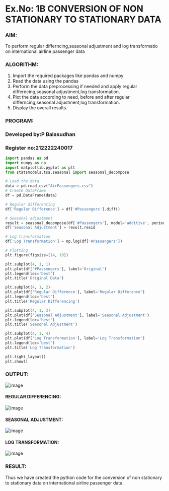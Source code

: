 # Ex.No: 1B                     CONVERSION OF NON STATIONARY TO STATIONARY DATA


### AIM:
To perform regular differncing,seasonal adjustment and log transformatio on international airline passenger data
### ALGORITHM:
1. Import the required packages like pandas and numpy
2. Read the data using the pandas
3. Perform the data preprocessing if needed and apply regular differncing,seasonal adjustment,log transformation.
4. Plot the data according to need, before and after regular differncing,seasonal adjustment,log transformation.
5. Display the overall results.
### PROGRAM:
### Developed by:P Balasudhan
### Register no:212222240017
```py
import pandas as pd
import numpy as np
import matplotlib.pyplot as plt
from statsmodels.tsa.seasonal import seasonal_decompose

# Load the data
data = pd.read_csv("AirPassengers.csv")
# Create DataFrame
df = pd.DataFrame(data)

# Regular differencing
df['Regular Difference'] = df['#Passengers'].diff()

# Seasonal adjustment
result = seasonal_decompose(df['#Passengers'], model='additive', period=12)
df['Seasonal Adjustment'] = result.resid

# Log transformation
df['Log Transformation'] = np.log(df['#Passengers'])

# Plotting
plt.figure(figsize=(14, 10))

plt.subplot(4, 1, 1)
plt.plot(df['#Passengers'], label='Original')
plt.legend(loc='best')
plt.title('Original Data')

plt.subplot(4, 1, 2)
plt.plot(df['Regular Difference'], label='Regular Difference')
plt.legend(loc='best')
plt.title('Regular Differencing')

plt.subplot(4, 1, 3)
plt.plot(df['Seasonal Adjustment'], label='Seasonal Adjustment')
plt.legend(loc='best')
plt.title('Seasonal Adjustment')

plt.subplot(4, 1, 4)
plt.plot(df['Log Transformation'], label='Log Transformation')
plt.legend(loc='best')
plt.title('Log Transformation')

plt.tight_layout()
plt.show()
```
### OUTPUT:

![image](https://github.com/user-attachments/assets/09883be6-56a5-43bc-b6e1-ab1a8066faf5)

#### REGULAR DIFFERENCING:

![image](https://github.com/user-attachments/assets/7922a094-902f-45b0-b43d-6a053f9930fc)



#### SEASONAL ADJUSTMENT:

![image](https://github.com/user-attachments/assets/3b8b45d9-1244-4ffc-ac57-d945b391e2b3)

#### LOG TRANSFORMATION:

![image](https://github.com/user-attachments/assets/097e20cc-3c1d-4c30-9518-a42fc70260bc)




### RESULT:
Thus we have created the python code for the conversion of non stationary to stationary data on international airline passenger
data.
